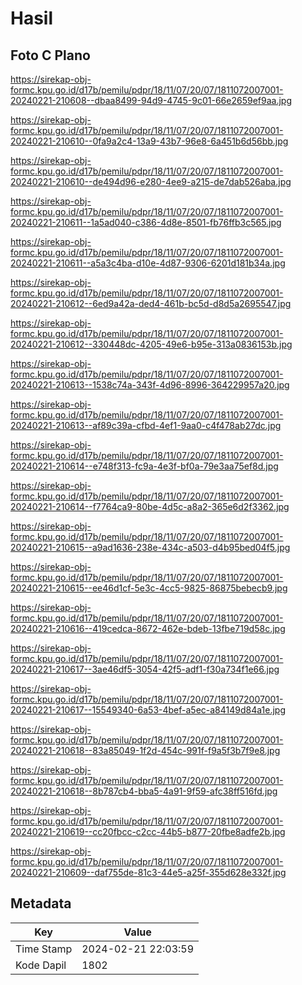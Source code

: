 # Hasil

## Foto C Plano

https://sirekap-obj-formc.kpu.go.id/d17b/pemilu/pdpr/18/11/07/20/07/1811072007001-20240221-210608--dbaa8499-94d9-4745-9c01-66e2659ef9aa.jpg

https://sirekap-obj-formc.kpu.go.id/d17b/pemilu/pdpr/18/11/07/20/07/1811072007001-20240221-210610--0fa9a2c4-13a9-43b7-96e8-6a451b6d56bb.jpg

https://sirekap-obj-formc.kpu.go.id/d17b/pemilu/pdpr/18/11/07/20/07/1811072007001-20240221-210610--de494d96-e280-4ee9-a215-de7dab526aba.jpg

https://sirekap-obj-formc.kpu.go.id/d17b/pemilu/pdpr/18/11/07/20/07/1811072007001-20240221-210611--1a5ad040-c386-4d8e-8501-fb76ffb3c565.jpg

https://sirekap-obj-formc.kpu.go.id/d17b/pemilu/pdpr/18/11/07/20/07/1811072007001-20240221-210611--a5a3c4ba-d10e-4d87-9306-6201d181b34a.jpg

https://sirekap-obj-formc.kpu.go.id/d17b/pemilu/pdpr/18/11/07/20/07/1811072007001-20240221-210612--6ed9a42a-ded4-461b-bc5d-d8d5a2695547.jpg

https://sirekap-obj-formc.kpu.go.id/d17b/pemilu/pdpr/18/11/07/20/07/1811072007001-20240221-210612--330448dc-4205-49e6-b95e-313a0836153b.jpg

https://sirekap-obj-formc.kpu.go.id/d17b/pemilu/pdpr/18/11/07/20/07/1811072007001-20240221-210613--1538c74a-343f-4d96-8996-364229957a20.jpg

https://sirekap-obj-formc.kpu.go.id/d17b/pemilu/pdpr/18/11/07/20/07/1811072007001-20240221-210613--af89c39a-cfbd-4ef1-9aa0-c4f478ab27dc.jpg

https://sirekap-obj-formc.kpu.go.id/d17b/pemilu/pdpr/18/11/07/20/07/1811072007001-20240221-210614--e748f313-fc9a-4e3f-bf0a-79e3aa75ef8d.jpg

https://sirekap-obj-formc.kpu.go.id/d17b/pemilu/pdpr/18/11/07/20/07/1811072007001-20240221-210614--f7764ca9-80be-4d5c-a8a2-365e6d2f3362.jpg

https://sirekap-obj-formc.kpu.go.id/d17b/pemilu/pdpr/18/11/07/20/07/1811072007001-20240221-210615--a9ad1636-238e-434c-a503-d4b95bed04f5.jpg

https://sirekap-obj-formc.kpu.go.id/d17b/pemilu/pdpr/18/11/07/20/07/1811072007001-20240221-210615--ee46d1cf-5e3c-4cc5-9825-86875bebecb9.jpg

https://sirekap-obj-formc.kpu.go.id/d17b/pemilu/pdpr/18/11/07/20/07/1811072007001-20240221-210616--419cedca-8672-462e-bdeb-13fbe719d58c.jpg

https://sirekap-obj-formc.kpu.go.id/d17b/pemilu/pdpr/18/11/07/20/07/1811072007001-20240221-210617--3ae46df5-3054-42f5-adf1-f30a734f1e66.jpg

https://sirekap-obj-formc.kpu.go.id/d17b/pemilu/pdpr/18/11/07/20/07/1811072007001-20240221-210617--15549340-6a53-4bef-a5ec-a84149d84a1e.jpg

https://sirekap-obj-formc.kpu.go.id/d17b/pemilu/pdpr/18/11/07/20/07/1811072007001-20240221-210618--83a85049-1f2d-454c-991f-f9a5f3b7f9e8.jpg

https://sirekap-obj-formc.kpu.go.id/d17b/pemilu/pdpr/18/11/07/20/07/1811072007001-20240221-210618--8b787cb4-bba5-4a91-9f59-afc38ff516fd.jpg

https://sirekap-obj-formc.kpu.go.id/d17b/pemilu/pdpr/18/11/07/20/07/1811072007001-20240221-210619--cc20fbcc-c2cc-44b5-b877-20fbe8adfe2b.jpg

https://sirekap-obj-formc.kpu.go.id/d17b/pemilu/pdpr/18/11/07/20/07/1811072007001-20240221-210609--daf755de-81c3-44e5-a25f-355d628e332f.jpg


## Metadata

| Key        | Value               |
| ---------- | ------------------- |
| Time Stamp | 2024-02-21 22:03:59 |
| Kode Dapil | 1802                |



